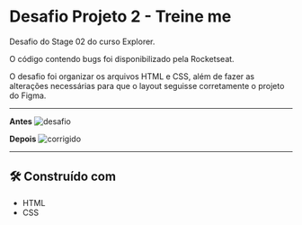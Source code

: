 # Desafio Projeto 2 - Treine me

Desafio do Stage 02 do curso Explorer.

O código contendo bugs foi disponibilizado pela Rocketseat.

O desafio foi organizar os arquivos HTML e CSS, além de fazer as alterações necessárias para que o layout seguisse corretamente o projeto do Figma.

---

**Antes**
![desafio](https://i.ibb.co/59kyb4M/image.png)

**Depois**
![corrigido](https://i.ibb.co/QKbCT0X/image.png)

---

## 🛠️ Construído com

* HTML
* CSS